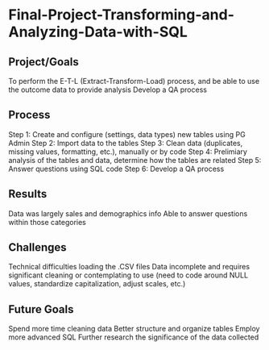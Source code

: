# Final-Project-Transforming-and-Analyzing-Data-with-SQL

## Project/Goals
To perform the E-T-L (Extract-Transform-Load) process, and be able to use the outcome data to provide analysis
Develop a QA process

## Process
Step 1: Create and configure (settings, data types) new tables using PG Admin
Step 2: Import data to the tables
Step 3: Clean data (duplicates, missing values, formatting, etc.), manually or by code
Step 4: Prelimiary analysis of the tables and data, determine how the tables are related
Step 5: Answer questions using SQL code
Step 6: Develop a QA process

## Results

Data was largely sales and demographics info
Able to answer questions within those categories

## Challenges 

Technical difficulties loading the .CSV files
Data incomplete and requires significant cleaning or contemplating to use
(need to code around NULL values, standardize capitalization, adjust scales, etc.)

## Future Goals

Spend more time cleaning data
Better structure and organize tables
Employ more advanced SQL
Further research the significance of the data collected

